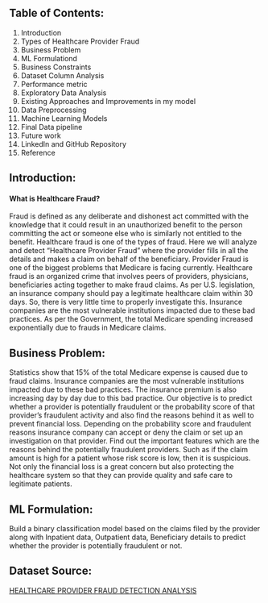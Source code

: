 ## Table of Contents:
1. Introduction
2. Types of Healthcare Provider Fraud
3. Business Problem
4. ML Formulationd
5. Business Constraints
6. Dataset Column Analysis
7. Performance metric
8. Exploratory Data Analysis
9. Existing Approaches and Improvements in my model
10. Data Preprocessing
11. Machine Learning Models
12. Final Data pipeline
13. Future work
14. LinkedIn and GitHub Repository
15. Reference

## Introduction:
#### What is Healthcare Fraud?
Fraud is defined as any deliberate and dishonest act committed with the knowledge that it could result in an unauthorized benefit to the person committing the act or someone else who is similarly not entitled to the benefit. Healthcare fraud is one of the types of fraud. Here we will analyze and detect “Healthcare Provider Fraud” where the provider fills in all the details and makes a claim on behalf of the beneficiary. Provider Fraud is one of the biggest problems that Medicare is facing currently. Healthcare fraud is an organized crime that involves peers of providers, physicians, beneficiaries acting together to make fraud claims. As per U.S. legislation, an insurance company should pay a legitimate healthcare claim within 30 days. So, there is very little time to properly investigate this. Insurance companies are the most vulnerable institutions impacted due to these bad practices. As per the Government, the total Medicare spending increased exponentially due to frauds in Medicare claims.

## Business Problem:
Statistics show that 15% of the total Medicare expense is caused due to fraud claims. Insurance companies are the most vulnerable institutions impacted due to these bad practices. The insurance premium is also increasing day by day due to this bad practice.
Our objective is to predict whether a provider is potentially fraudulent or the probability score of that provider’s fraudulent activity and also find the reasons behind it as well to prevent financial loss.
Depending on the probability score and fraudulent reasons insurance company can accept or deny the claim or set up an investigation on that provider.
Find out the important features which are the reasons behind the potentially fraudulent providers. Such as if the claim amount is high for a patient whose risk score is low, then it is suspicious.
Not only the financial loss is a great concern but also protecting the healthcare system so that they can provide quality and safe care to legitimate patients.

## ML Formulation:
Build a binary classification model based on the claims filed by the provider along with Inpatient data, Outpatient data, Beneficiary details to predict whether the provider is potentially fraudulent or not.

## Dataset Source:
[HEALTHCARE PROVIDER FRAUD DETECTION ANALYSIS](https://www.kaggle.com/datasets/rohitrox/healthcare-provider-fraud-detection-analysis)
